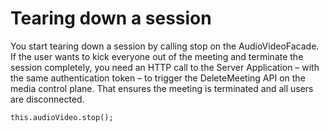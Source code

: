 # Tearing down a session<a name="tearing-down"></a>

 You start tearing down a session by calling stop on the AudioVideoFacade\. If the user wants to kick everyone out of the meeting and terminate the session completely, you need an HTTP call to the Server Application – with the same authentication token – to trigger the DeleteMeeting API on the media control plane\. That ensures the meeting is terminated and all users are disconnected\. 

```
this.audioVideo.stop();   
```